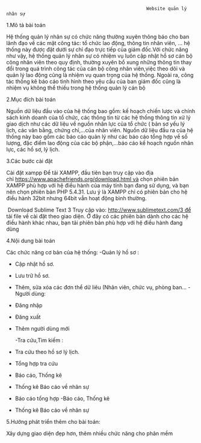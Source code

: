                                                         Website quản lý nhân sự

  1.Mô tả bài toán
  
  
Hệ thống quản lý nhân sự có chức năng thường xuyên thông báo cho ban lãnh đạo về các mặt công tác: tổ chức lao động, thông tin nhân viên, ... hệ thống này được đặt dưới sự chỉ đạo trực tiếp của giám đốc.Với chức năng như vậy, hệ thống quản lý nhân sự có nhiệm vụ luôn cập nhật hồ sơ cán bộ công nhân viên theo quy định, thường xuyên bổ xung những thông tin thay đổi trong quá trình công tác của cán bộ công nhân viên,việc theo dõi và quản lý lao động cũng là nhiệm vụ quan trọng của hệ thống. Ngoài ra, công tác thống kê báo cáo tình hình theo yêu cầu của ban giám đốc cũng là nhiệm vụ không thể thiếu trong hệ thống quản lý cán bộ 


2.Mục đích bài toán


Nguồn dữ liệu đầu vào của hệ thống bao gồm: kế hoạch chiến lược và chính sách kinh doanh của tổ chức, các thông tin từ các hệ thống thông tin xử lý giao dịch như các dữ liệu về nguồn nhân lực của tổ chức ( bản sơ yếu lý lịch, các văn bằng, chứng chỉ,…của nhân viên.
Nguồn dữ liệu đầu ra của hệ thống này bao gồm các báo cáo quản lý như các báo cáo tổng hợp về số lượng, đặc điểm lao động của các bộ phận,…báo cáo kế hoạch nguồn nhân lực, các hồ sơ, lý lịch.


  3.Các bước cài đặt
  
  
Cài đặt xampp
Để tải XAMPP, đầu tiên bạn truy cập vào địa chỉ https://www.apachefriends.org/download.html và chọn phiên bản XAMPP phù hợp với hệ điều hành của máy tính bạn đang sử dụng, và bạn nên chọn phiên bản PHP 5.4.31.
 Lưu ý là XAMPP chỉ có phiên bản cho hệ điều hành 32bit nhưng 64bit vẫn hoạt động bình thường.

 Download Sublime Text 3
Truy cập vào: http://www.sublimetext.com/3 để tải file về cài đặt theo giao diện. Ở đây có các phiên bản dành cho các hệ điều hành khác nhau, bạn tải phiên bản phù hợp với hệ điều hành đang dùng


4.Nội dung bài toán

 Các chức năng cơ bản của hệ thống:
	-Quản lý hồ sơ :
+ Cập nhật hồ sơ.
+ Lưu trữ hồ sơ.
+ Thêm, sửa xóa các đơn thể dữ liêu (Nhân viên, chức vụ, phòng ban…
	-Người dùng:
+ Đăng nhập
+ Đăng xuất
+ Thêm người dùng mới

	-Tra cứu,Tìm kiếm :
+ Tra cứu theo hồ sơ lý lịch.
+ Tổng hợp tra cứu
+ Báo cáo, Thống kê
+ Thống kê Báo cáo về nhân sự
+ Báo cáo tổng hợp
	-Báo cáo, Thống kê
+ Thống kê Báo cáo về nhân sự


5.Hướng phát triển thêm cho bài toán:


Xây dựng giao diện đẹp hơn, thêm nhiều chức năng cho phân mềm
